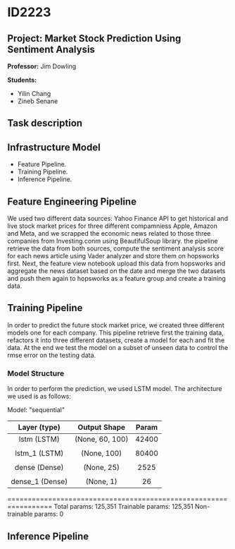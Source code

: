 # ID2223
## Project: Market Stock Prediction Using Sentiment Analysis
**Professor:**
Jim Dowling

**Students:**
- Yilin Chang
- Zineb Senane

## Task description

## Infrastructure Model
- Feature Pipeline. 
- Training Pipeline.
- Inference Pipeline.


## Feature Engineering Pipeline
We used two different data sources: Yahoo Finance API to get historical and live stock market prices for three different compamniess Apple, Amazon and Meta, and we scrapped the economic news related to those three companies from Investing.conm using BeautifulSoup library.
the pipeline retrieve the data from both sources, compute the sentiment analysis score for each news article using Vader analyzer and store them on hopsworks first. Next, the feature view notebook upload this data from hopsworks and aggregate the news dataset based on the date and merge the two datasets and push them again to hopsworks as a feature group and create a training data.

## Training Pipeline
In order to predict the future stock market price, we created three different models one for each company. This pipeline retrieve first the training data, refactors it into three different datasets, create a model for each and fit the data. At the end we test the model on a subset of unseen data to control the rmse error on the testing data.

### Model Structure
In order to perform the prediction, we used LSTM model. The architecture we used is as follows:

Model: "sequential"

| Layer (type)         |       Output Shape      |        Param    
|:-------------------:|:-----------------------:|:--------------:|
| lstm (LSTM)          |       (None, 60, 100)   |        42400  |  
|                      |                         |               |   
| lstm_1 (LSTM)        |       (None, 100)       |        80400  |   
|                      |                         |               |   
| dense (Dense)        |       (None, 25)        |        2525   |   
|                      |                         |               |   
| dense_1 (Dense)      |       (None, 1)         |        26     |   
                                                                 
=================================================================
Total params: 125,351
Trainable params: 125,351
Non-trainable params: 0


## Inference Pipeline
